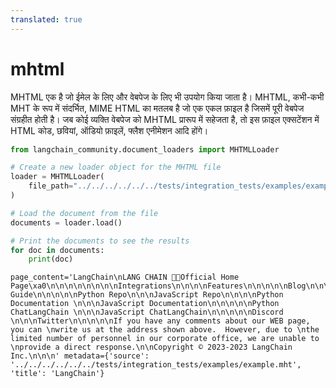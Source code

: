 ```yaml
---
translated: true
---
```


# mhtml

MHTML एक है जो ईमेल के लिए और वेबपेज के लिए भी उपयोग किया जाता है। MHTML, कभी-कभी MHT के रूप में संदर्भित, MIME HTML का मतलब है जो एक एकल फ़ाइल है जिसमें पूरी वेबपेज संग्रहीत होती है। जब कोई व्यक्ति वेबपेज को MHTML प्रारूप में सहेजता है, तो इस फ़ाइल एक्सटेंशन में HTML कोड, छवियां, ऑडियो फ़ाइलें, फ्लैश एनीमेशन आदि होंगे।

```python
from langchain_community.document_loaders import MHTMLLoader
```

```python
# Create a new loader object for the MHTML file
loader = MHTMLLoader(
    file_path="../../../../../../tests/integration_tests/examples/example.mht"
)

# Load the document from the file
documents = loader.load()

# Print the documents to see the results
for doc in documents:
    print(doc)
```

```output
page_content='LangChain\nLANG CHAIN 🦜️🔗Official Home Page\xa0\n\n\n\n\n\n\n\nIntegrations\n\n\n\nFeatures\n\n\n\n\nBlog\n\n\n\nConceptual Guide\n\n\n\n\nPython Repo\n\n\nJavaScript Repo\n\n\n\nPython Documentation \n\n\nJavaScript Documentation\n\n\n\n\nPython ChatLangChain \n\n\nJavaScript ChatLangChain\n\n\n\n\nDiscord \n\n\nTwitter\n\n\n\n\nIf you have any comments about our WEB page, you can \nwrite us at the address shown above.  However, due to \nthe limited number of personnel in our corporate office, we are unable to \nprovide a direct response.\n\nCopyright © 2023-2023 LangChain Inc.\n\n\n' metadata={'source': '../../../../../../tests/integration_tests/examples/example.mht', 'title': 'LangChain'}
```
